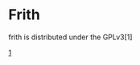 Frith
=====

frith is distributed under the GPLv3[1]

[1](https://www.gnu.org/licenses/gpl-3.0.en.html)

